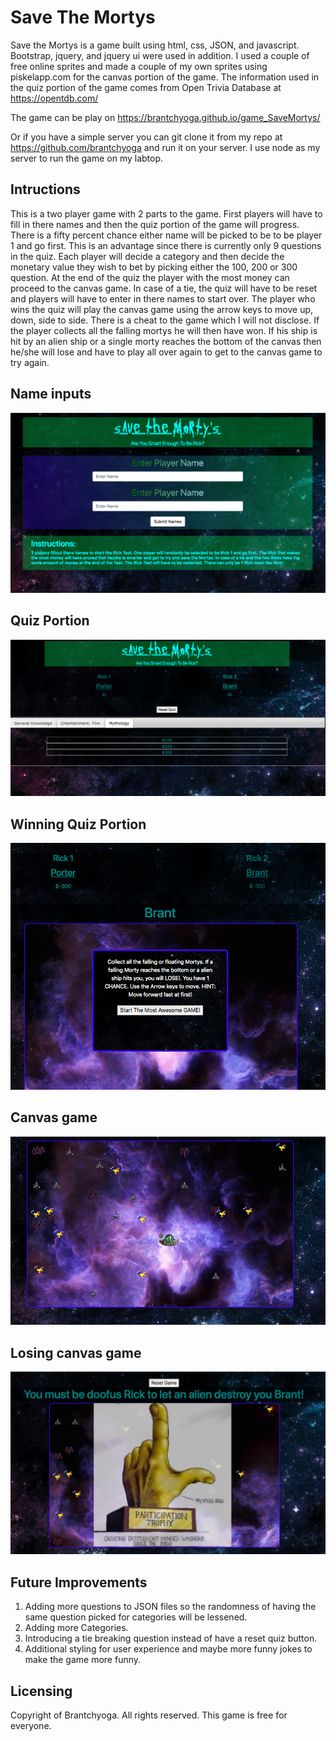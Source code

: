 # Save The Mortys
Save the Mortys is a game built using html, css, JSON, and javascript. Bootstrap, jquery, and jquery ui were used in addition. I used a couple of free online sprites and made a couple of my own sprites using piskelapp.com for the canvas portion of the game. The information used in the quiz portion of the game comes from Open Trivia Database at https://opentdb.com/

The game can be play on https://brantchyoga.github.io/game_SaveMortys/

Or if you have a simple server you can git clone it from my repo at https://github.com/brantchyoga and run it on your server. I use node as my server to run the game on my labtop.


## Intructions
This is a two player game with 2 parts to the game. First players will have to fill in there names and then the quiz portion of the game will progress. There is a fifty percent chance either name will be picked to be to be player 1 and go first. This is an advantage since there is currently only 9 questions in the quiz. Each player will decide a category and then decide the monetary value they wish to bet by picking either the 100, 200 or 300 question. At the end of the quiz the player with the most money can proceed to the canvas game. In case of a tie, the quiz will have to be reset and players will have to enter in there names to start over. The player who wins the quiz will play the canvas game using the arrow keys to move up, down, side to side. There is a cheat to the game which I will not disclose. If the player collects all the falling mortys he will then have won. If his ship is hit by an alien ship or a single morty reaches the bottom of the canvas then he/she will lose and have to play all over again to get to the canvas game to try again.

## Name inputs
![screenshot](screenshot1.png)
## Quiz Portion
![screenshot](screenshot2.png)
## Winning Quiz Portion
![screenshot](screenshot3.png)
## Canvas game
![screenshot](screenshot4.png)
## Losing canvas game
![screenshot](screenshot5.png)

## Future Improvements
1. Adding more questions to JSON files so the randomness of having the same question picked for categories will be lessened.
2. Adding more Categories.
3. Introducing a tie breaking question instead of have a reset quiz button.
4. Additional styling for user experience and maybe more funny jokes to make the game more funny.

## Licensing
Copyright of Brantchyoga. All rights reserved. This game is free for everyone.

